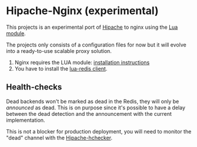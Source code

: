 Hipache-Nginx (experimental)
============================

This projects is an experimental port of [Hipache](https://github.com/dotcloud/hipache)
to nginx using the [Lua module](https://github.com/chaoslawful/lua-nginx-module).

The projects only consists of a configuration files for now but it will
evolve into a ready-to-use scalable proxy solution.

1. Nginx requires the LUA module: [installation instructions](http://wiki.nginx.org/HttpLuaModule#Installation)
2. You have to install the [lua-redis client](https://github.com/agentzh/lua-resty-redis).


Health-checks
-------------

Dead backends won't be marked as dead in the Redis, they will only
be *announced* as dead. This is on purpose since it's possible to have a delay
between the dead detection and the announcement with the current
implementation.

This is not a blocker for production deployment, you will need
to monitor the "dead" channel with the [Hipache-hchecker](https://github.com/samalba/hipache-hchecker/).
